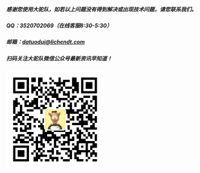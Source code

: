 ##### 感谢您使用大驼队，如若以上问题没有得到解决或出现技术问题，请您联系我们。

##### QQ：3520702069（在线客服8:30-5:30）

##### 邮箱：datuodui@lichendt.com

##### 扫码关注大驼队微信公众号最新资讯早知道！

![](/assets/qrcode_for_gh_fe470e479064_258.jpg)


